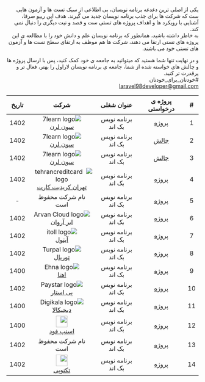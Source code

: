 <div dir="rtl">

یکی از اصلی ترین دغدغه برنامه نویسان، بی اطلاعی از سبک تست ها و آزمون هایی ست که شرکت ها برای جذب
برنامه نویسان جدید می گیرند. هدف این ریپو صرفا، آشنایی با رویکرد ها و اهداف پروژه های تستی ست و قصد و نیت دیگری
را دنبال نمی کند.   
به خاطر داشته باشید، همانطور که برنامه نویسان علم و دانش خود را با مطالعه ی این پروژه های تستی ارتقا می دهند، شرکت ها هم
موظف به ارتقای سطح تست ها و آزمون های تستی خود می باشند.

و در نهایت تنها شما هستید که میتوانید به جامعه ی خود کمک کنید، پس با ارسال پروژه ها و چالش های خواسته شده از شما، جامعه
ی برنامه نویسان لاراول را بهتر، فعال تر و پرقدرت تر کنید. <br/>
#خودتان_برای_خودتان<br/>
laravel98developer@gmail.com

| #  | پروژه ی درخواستی |     عنوان شغلی     |                                                                  شرکت                                                                  | تاریخ | 
|:--:|:----------------:|:------------------:|:--------------------------------------------------------------------------------------------------------------------------------------:|:-----:|
| 1  |   [پروژه][p1]    | برنامه نویس بک اند |                                                ![7learn logo]  <br/> [سون لرن][7learn]                                                 | 1402  |
| 2  |    [چالش][c1]    | برنامه نویس بک اند |                                                ![7learn logo]  <br/> [سون لرن][7learn]                                                 | 1402  |
| 3  |    [چالش][c2]    | برنامه نویس بک اند |                                                ![7learn logo]  <br/> [سون لرن][7learn]                                                 | 1402  |
| 4  |   [پروژه][p2]    | برنامه نویس بک اند |                                  ![tehrancreditcard logo] <br/> [تهران کریدیت کارت][tehrancreditcard]                                  | 1402  |
| 5  |   [پروژه][p3]    | برنامه نویس بک اند |                                                           نام شرکت محفوظ است                                                           |   -   |
| 6  |   [پروژه][p4]    | برنامه نویس بک اند |                                           ![Arvan Cloud logo] <br/> [ابر آروان][Arvan Cloud]                                           | 1402  |
| 7  |   [پروژه][p5]    | برنامه نویس بک اند |                                                   ![itoll logo] <br/> [آیتول][itoll]                                                   | 1402  |
| 8  |   [پروژه][p6]    | برنامه نویس بک اند |                                                 ![Turpal logo] <br/> [تورپال][Turpal]                                                  | 1402  |
| 9  |   [پروژه][p7]    | برنامه نویس بک اند |                                                    ![Ehna logo] <br/> [اهنا][Ehna]                                                     | 1400  |
| 10 |   [پروژه][p8]    | برنامه نویس بک اند |                                                 ![Paystar logo] <br/> [پی استار][Ehna]                                                 | 1402  |
| 11 |   [پروژه][p9]    | برنامه نویس بک اند |                                              ![Digikala logo] <br/> [دیجیکالا][Digikala]                                               | 1400  |
| 12 |   [پروژه][p10]   | برنامه نویس بک اند | <img src="https://upload.wikimedia.org/wikipedia/commons/8/84/Snappfood-logo.svg" style="height:30px;" />  <br/> [اسنپ فود][SnappFood] | 1400  |
| 13 |   [پروژه][p11]   | برنامه نویس بک اند |                                                           نام شرکت محفوظ است                                                           | 1402  |
| 14 |   [پروژه][p12]   | برنامه نویس بک اند |     <img src="https://technotejarat.ir/wp-content/uploads/2022/08/TP-Logo2.png" style="height:30px;" />  <br/> [تکنوپی][Technopay]     | 1402  |

[p1]:https://github.com/laravel98developer/laravel-hiring-projects/tree/master/Projects/7learn/P1
[p2]:https://github.com/laravel98developer/laravel-hiring-projects/tree/master/Projects/Tehrancreditcard
[p3]:https://github.com/laravel98developer/laravel-hiring-projects/tree/master/Interview%20Challenges/Private%20Companies/C1
[p4]:https://github.com/laravel98developer/laravel-hiring-projects/tree/master/Projects/Abrarvan/P1
[p5]:https://github.com/laravel98developer/laravel-hiring-projects/tree/master/Projects/Itoll/P1
[p6]:https://github.com/laravel98developer/laravel-hiring-projects/tree/master/Projects/Turpal
[p7]:https://github.com/laravel98developer/laravel-hiring-projects/tree/master/Projects/Ehna/P1
[p8]:https://github.com/laravel98developer/laravel-hiring-projects/tree/master/Projects/Paystar/P1
[p9]:https://github.com/laravel98developer/laravel-hiring-projects/tree/master/Projects/Digikala/P1
[p10]:https://github.com/laravel98developer/laravel-hiring-projects/tree/master/Projects/SnappFood/p1
[p11]:https://github.com/laravel98developer/laravel-hiring-projects/tree/master/Projects/Private%20Companies/P1
[p12]:https://github.com/laravel98developer/laravel-hiring-projects/tree/master/Projects/Technopay

[c1]:https://github.com/laravel98developer/laravel-hiring-projects/blob/master/Interview%20Challenges/7learn/1.md
[c2]:https://github.com/laravel98developer/laravel-hiring-projects/blob/master/Interview%20Challenges/7learn/2.md

[7learn]:https://7learn.com
[tehrancreditcard]:https://tehrancreditcard.com
[Arvan Cloud]:https://www.arvancloud.ir/fa
[itoll]:https://itoll.com/
[Turpal]:https://www.linkedin.com/company/turpal
[Ehna]:https://www.linkedin.com/company/ehna-%D8%A7%D9%90%D9%87%D9%86%D8%A7/
[Paystar]:https://paystar.ir/
[Digikala]:https://www.digikala.com/
[SnappFood]:https://snappfood.ir/
[Technopay]:https://technotejarat.ir/startups/%d8%aa%da%a9%d9%86%d9%88%d9%be%db%8c/

[7learn logo]:https://7learn.com/assets/img/icons/logo.svg
[tehrancreditcard logo]:https://tehrancreditcard.com/wp-content/uploads/2021/04/پرداخت-آنلاین-ارزی.png
[Arvan Cloud logo]:https://www.arvancloud.ir/images/v6/svg/logo-header-desktop-v6.svg
[itoll logo]:https://itoll.com/_ipx/s_128x36/itoll-white.svg
[Turpal logo]:https://github.com/laravel98developer/laravel-hiring-projects/blob/master/Projects/Turpal/Turpal_logo.png
[Ehna logo]:https://github.com/laravel98developer/laravel-hiring-projects/blob/master/Projects/Ehna/Ehna_logo.png
[Paystar logo]:https://paystar.ir/homepage/image/logo.svg
[Digikala logo]:https://www.digikala.com/statics/img/svg/logo.svg
[SnappFood logo]:https://upload.wikimedia.org/wikipedia/commons/8/84/Snappfood-logo.svg

</div>
